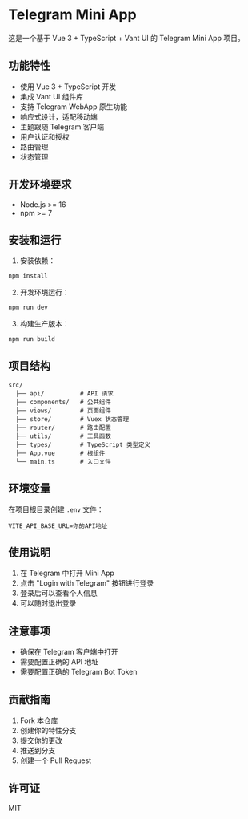 # Telegram Mini App

这是一个基于 Vue 3 + TypeScript + Vant UI 的 Telegram Mini App 项目。

## 功能特性

- 使用 Vue 3 + TypeScript 开发
- 集成 Vant UI 组件库
- 支持 Telegram WebApp 原生功能
- 响应式设计，适配移动端
- 主题跟随 Telegram 客户端
- 用户认证和授权
- 路由管理
- 状态管理

## 开发环境要求

- Node.js >= 16
- npm >= 7

## 安装和运行

1. 安装依赖：

```bash
npm install
```

2. 开发环境运行：

```bash
npm run dev
```

3. 构建生产版本：

```bash
npm run build
```

## 项目结构

```
src/
  ├── api/          # API 请求
  ├── components/   # 公共组件
  ├── views/        # 页面组件
  ├── store/        # Vuex 状态管理
  ├── router/       # 路由配置
  ├── utils/        # 工具函数
  ├── types/        # TypeScript 类型定义
  ├── App.vue       # 根组件
  └── main.ts       # 入口文件
```

## 环境变量

在项目根目录创建 `.env` 文件：

```
VITE_API_BASE_URL=你的API地址
```

## 使用说明

1. 在 Telegram 中打开 Mini App
2. 点击 "Login with Telegram" 按钮进行登录
3. 登录后可以查看个人信息
4. 可以随时退出登录

## 注意事项

- 确保在 Telegram 客户端中打开
- 需要配置正确的 API 地址
- 需要配置正确的 Telegram Bot Token

## 贡献指南

1. Fork 本仓库
2. 创建你的特性分支
3. 提交你的更改
4. 推送到分支
5. 创建一个 Pull Request

## 许可证

MIT
